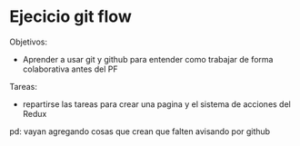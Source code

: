 # Ejecicio git flow

Objetivos:
- Aprender a usar git y github para entender como trabajar de forma colaborativa antes del PF

Tareas:
- repartirse las tareas para crear una pagina y el sistema de acciones del Redux


pd: vayan agregando cosas que crean que falten avisando por github
